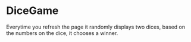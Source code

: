 # DiceGame
Everytime you refresh the page it randomly displays two dices, based on the numbers on the dice, it chooses a winner. 
